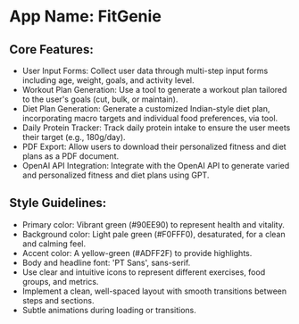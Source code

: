 # **App Name**: FitGenie

## Core Features:

- User Input Forms: Collect user data through multi-step input forms including age, weight, goals, and activity level.
- Workout Plan Generation: Use a tool to generate a workout plan tailored to the user's goals (cut, bulk, or maintain).
- Diet Plan Generation: Generate a customized Indian-style diet plan, incorporating macro targets and individual food preferences, via tool.
- Daily Protein Tracker: Track daily protein intake to ensure the user meets their target (e.g., 180g/day).
- PDF Export: Allow users to download their personalized fitness and diet plans as a PDF document.
- OpenAI API Integration: Integrate with the OpenAI API to generate varied and personalized fitness and diet plans using GPT.

## Style Guidelines:

- Primary color: Vibrant green (#90EE90) to represent health and vitality.
- Background color: Light pale green (#F0FFF0), desaturated, for a clean and calming feel.
- Accent color: A yellow-green (#ADFF2F) to provide highlights.
- Body and headline font: 'PT Sans', sans-serif.
- Use clear and intuitive icons to represent different exercises, food groups, and metrics.
- Implement a clean, well-spaced layout with smooth transitions between steps and sections.
- Subtle animations during loading or transitions.